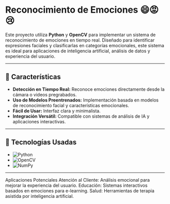 # Reconocimiento de Emociones 😄😡😢

Este proyecto utiliza **Python** y **OpenCV** para implementar un sistema de reconocimiento de emociones en tiempo real. Diseñado para identificar expresiones faciales y clasificarlas en categorías emocionales, este sistema es ideal para aplicaciones de inteligencia artificial, análisis de datos y experiencia del usuario.

---

## 🌟 Características

- **Detección en Tiempo Real:** Reconoce emociones directamente desde la cámara o videos pregrabados.
- **Uso de Modelos Preentrenados:** Implementación basada en modelos de reconocimiento facial y características emocionales.
- **Fácil de Usar:** Interfaz clara y minimalista.
- **Integración Versátil:** Compatible con sistemas de análisis de IA y aplicaciones interactivas.

---

## 🚀 Tecnologías Usadas

- ![Python](https://img.shields.io/badge/Python-3776AB?style=for-the-badge&logo=python&logoColor=white)  
- ![OpenCV](https://img.shields.io/badge/OpenCV-5C3EE8?style=for-the-badge&logo=opencv&logoColor=white)  
- ![NumPy](https://img.shields.io/badge/NumPy-013243?style=for-the-badge&logo=numpy&logoColor=white)

---

 Aplicaciones Potenciales
Atención al Cliente: Análisis emocional para mejorar la experiencia del usuario.
Educación: Sistemas interactivos basados en emociones para e-learning.
Salud: Herramientas de terapia asistida por inteligencia artificial.




